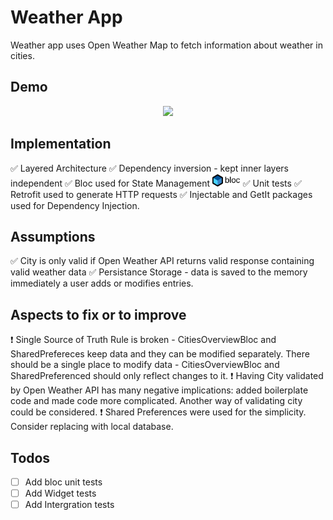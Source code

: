 # Weather App
Weather app uses Open Weather Map to fetch information about weather in cities.

## Demo
<p align="center">
  <img width="30%" src="https://s10.gifyu.com/images/weatherApp.gif">
</p>

## Implementation

✅ Layered Architecture
✅ Dependency inversion - kept inner layers independent
✅ Bloc used for State Management <img src="https://raw.githubusercontent.com/felangel/bloc/master/docs/assets/flutter_bloc_logo_full.png" height="20" alt="Flutter Bloc Package" />
✅ Unit tests
✅ Retrofit used to generate HTTP requests
✅ Injectable and GetIt packages used for Dependency Injection.

## Assumptions
✅ City is only valid if Open Weather API returns valid response containing valid weather data
✅ Persistance Storage - data is saved to the memory immediately a user adds or modifies entries.

## Aspects to fix or to improve 
❗️ Single Source of Truth Rule is broken - CitiesOverviewBloc and SharedPrefereces keep data and they can be modified separately. There should be a single place to modify data - CitiesOverviewBloc and SharedPreferenced should only reflect changes to it.
❗️ Having City validated by Open Weather API has many negative implications: added boilerplate code and made code more complicated. Another way of validating city could be considered.
❗️ Shared Preferences were used for the simplicity. Consider replacing with local database.

## Todos
- [ ] Add bloc unit tests
- [ ] Add Widget tests
- [ ] Add Intergration tests